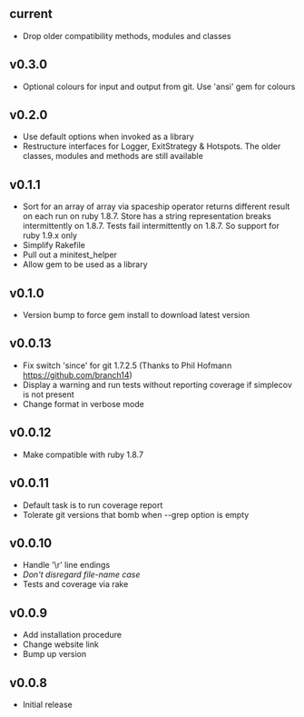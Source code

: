 current
-------

* Drop older compatibility methods, modules and classes

v0.3.0
------

* Optional colours for input and output from git. Use 'ansi' gem for colours

v0.2.0
------

* Use default options when invoked as a library
* Restructure interfaces for Logger, ExitStrategy & Hotspots. The older classes, modules and methods are still available

v0.1.1
------

* Sort for an array of array via spaceship operator returns different result on each run on ruby 1.8.7. Store has a string representation breaks intermittently on 1.8.7. Tests fail intermittently on 1.8.7. So support for ruby 1.9.x only
* Simplify Rakefile
* Pull out a minitest_helper
* Allow gem to be used as a library

v0.1.0
------

* Version bump to force gem install to download latest version

v0.0.13
-------

* Fix switch 'since' for git 1.7.2.5 (Thanks to Phil Hofmann https://github.com/branch14)
* Display a warning and run tests without reporting coverage if simplecov is not present
* Change format in verbose mode

v0.0.12
-------

* Make compatible with ruby 1.8.7

v0.0.11
-------

* Default task is to run coverage report
* Tolerate git versions that bomb when --grep option is empty

v0.0.10
-------

* Handle '\r' line endings
* *Don't disregard file-name case*
* Tests and coverage via rake

v0.0.9
------

* Add installation procedure
* Change website link
* Bump up version

v0.0.8
------

* Initial release
